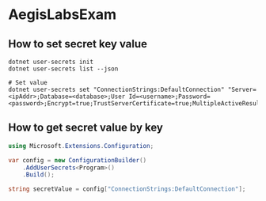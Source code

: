 # AegisLabsExam

## How to set secret key value

```shell
dotnet user-secrets init
dotnet user-secrets list --json

# Set value
dotnet user-secrets set "ConnectionStrings:DefaultConnection" "Server=<ipAddr>;Database=<database>;User Id=<username>;Password=<password>;Encrypt=true;TrustServerCertificate=true;MultipleActiveResultSets=True;"
```

## How to get secret value by key

```cs
using Microsoft.Extensions.Configuration;

var config = new ConfigurationBuilder()
    .AddUserSecrets<Program>()
    .Build();

string secretValue = config["ConnectionStrings:DefaultConnection"];
```
